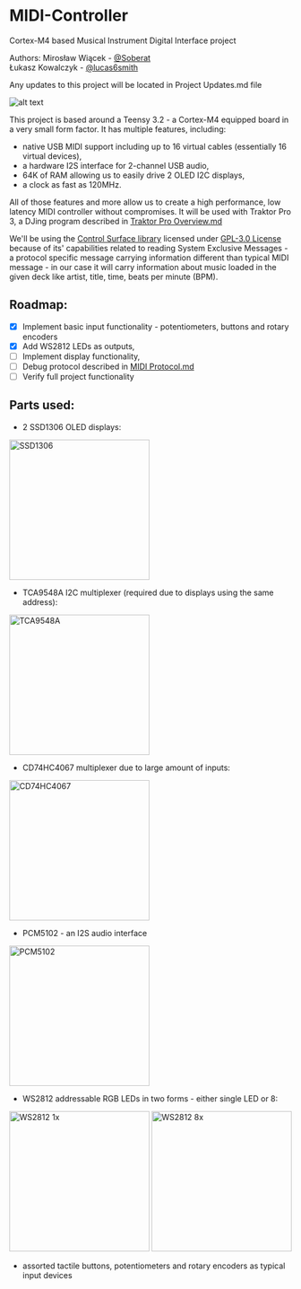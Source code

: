 # MIDI-Controller
Cortex-M4 based Musical Instrument Digital Interface project

Authors:
Mirosław Wiącek - [@Soberat](https://github.com/Soberat)\
Łukasz Kowalczyk - [@lucas6smith](https://github.com/lucas6smith)

Any updates to this project will be located in Project Updates.md file

![alt text](https://www.pjrc.com/teensy/teensy32_front_small.jpg "Teensy 3.2")

This project is based around a Teensy 3.2 - a Cortex-M4 equipped board in a very small form factor. It has multiple features, including:
- native USB MIDI support including up to 16 virtual cables (essentially 16 virtual devices),
- a hardware I2S interface for 2-channel USB audio,
- 64K of RAM allowing us to easily drive 2 OLED I2C displays,
- a clock as fast as 120MHz.

All of those features and more allow us to create a high performance, low latency MIDI controller without compromises. It will be used with Traktor Pro 3, a DJing program described in [Traktor Pro Overview.md](https://github.com/Soberat/MIDI-Controller/blob/main/Traktor%20Pro%20Overview.md)

We'll be using the [Control Surface library](https://github.com/tttapa/Control-Surface) licensed under [GPL-3.0 License](https://github.com/tttapa/Control-Surface/blob/master/LICENSE) because of its' capabilities related to reading System Exclusive Messages - a protocol specific message carrying information different than typical MIDI message - in our case it will carry information about music loaded in the given deck like artist, title, time, beats per minute (BPM).

## Roadmap:
- [x] Implement basic input functionality - potentiometers, buttons and rotary encoders
- [x] Add WS2812 LEDs as outputs,
- [ ] Implement display functionality,
- [ ] Debug protocol described in [MIDI Protocol.md](https://github.com/Soberat/MIDI-Controller/blob/main/MIDI%20Protocol.md)
- [ ] Verify full project functionality

## Parts used:

- 2 SSD1306 OLED displays:
<img src="https://ae01.alicdn.com/kf/H0a2597f7134d42f89d20ad3b2fd67cafQ.jpg" alt="SSD1306" width="250" height="250">

- TCA9548A I2C multiplexer (required due to displays using the same address):
<img src="https://ae01.alicdn.com/kf/H84c3bcc2504e4c5182b54b8e419428852.jpg" alt="TCA9548A" width="250" height="250">

- CD74HC4067 multiplexer due to large amount of inputs:
<img src="https://ae01.alicdn.com/kf/HTB1FVaNeL1H3KVjSZFBq6zSMXXae.jpg" alt="CD74HC4067" width="250" height="250">

- PCM5102 - an I2S audio interface
<img src="https://ae01.alicdn.com/kf/HTB1lS2hUMDqK1RjSZSyq6yxEVXaA.jpg" alt="PCM5102" width="250" height="250">

- WS2812 addressable RGB LEDs in two forms - either single LED or 8:
<img src="https://ae01.alicdn.com/kf/HTB11Oi7TxnaK1RjSZFtq6zC2VXaH.jpg?width=1000&height=1000&hash=2000" alt="WS2812 1x" width="250" height="250">
<img src="https://botland.com.pl/59565-large_default/listwa-led-rgb-ws2812-5050-x-8-diod-53mm.jpg" alt="WS2812 8x" width="250" height="250">

- assorted tactile buttons, potentiometers and rotary encoders as typical input devices

